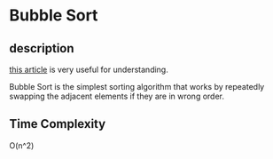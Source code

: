 # Bubble Sort

## description

[this article](https://www.geeksforgeeks.org/bubble-sort/) is very useful for understanding.

Bubble Sort is the simplest sorting algorithm that works by repeatedly swapping the adjacent elements if they are in wrong order.

## Time Complexity

O(n^2)
